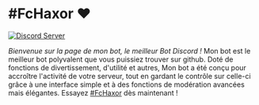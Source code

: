 # #FcHaxor ❤️
[![Discord Server](https://cdn.discordapp.com/icons/876108056918896650/a_3c9eb215cd438ca7e3e0f4169042a335.webp?size=128)](https://discord.gg/ryMSQHde6D)

*Bienvenue sur la page de mon bot, le meilleur Bot Discord !*
Mon bot est le meilleur bot polyvalent que vous puissiez trouver sur github. Doté de fonctions de divertissement, d'utilité et autres, Mon bot a été conçu pour accroître l'activité de votre serveur, tout en gardant le contrôle sur celle-ci grâce à une interface simple et à des fonctions de modération avancées mais élégantes. Essayez [#FcHaxor](https://github.com/fchaxor/FcHaxor-Discord-Bot) dès maintenant !
